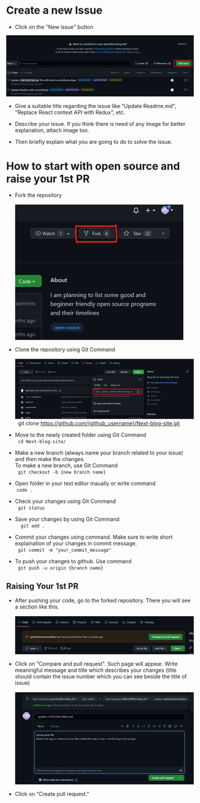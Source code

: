 # Create a new Issue
- Click on the "New issue" button </br>
 <img src="./public/assets/create_issue.png" /> 

- Give a suitable title regarding the issue like "Update Readme.md", "Replace React context API with Redux", etc.

- Describe your issue. If you think there is need of any image for better explanation, attach image too.

- Then briefly explain what you are going to do to solve the issue.

# How to start with open source and raise your 1st PR

- Fork the repository <br />
  <br /><img src = "./public/assets/fork.png" /> <br />

- Clone the repository using Git Command <br />
  <br/> <img src="./public/assets/clone.png" /> <br/>
  &nbsp; git clone https://github.com/{github_username}/Next-blog-site.git
- Move to the newly created folder using Git Command <br />
  &nbsp; ```cd Next-blog-site/```
  
- Make a new branch (always name your branch related to your issue) and then make the changes.<br/> To make a new branch, use Git Command
   <br/> &nbsp; ```git checkout -b {new branch name}```
   
- Open folder in your text editor maually or write command <br /> &nbsp;```code .```

- Check your changes using Git Command
<br/> &nbsp; ```git status```

- Save your changes by using Git Command <br/>
&nbsp; ``` git add .```

- Commit your changes using command. Make sure to write short explaination of your changes in commit message.<br/>
 &nbsp; ```git commit -m "your_commit_message"```
 
- To push your changes to github. Use command
<br/> &nbsp; ```git push -u origin {branch name}``` 

## Raising Your 1st PR <br/>

- After pushing your code, go to the forked repository. There you will see a section like this. <br/>
 <br><img src="./public/assets/pullreq.png"/>

- Click on "Compare and pull request". Such page will appear. Write meaningful message and title which describes your changes (title should contain the issue number which you can see beside the title of issue)<br/>
<br/> <img src="./public/assets/PR.png"/>
- Click on "Create pull request." <br/>
